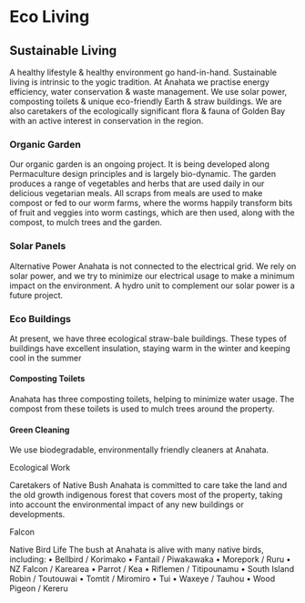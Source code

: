 Eco Living
======================

## Sustainable Living

A healthy lifestyle & healthy environment go hand-in-hand. Sustainable living is intrinsic to the yogic tradition. At Anahata we practise energy efficiency, water conservation & waste management. We use solar power, composting toilets & unique eco-friendly Earth & straw buildings. We are also caretakers of the ecologically significant flora & fauna of Golden Bay with an active interest in conservation in the region.

### Organic Garden

Our organic garden is an ongoing project. It is being developed along Permaculture design principles and is largely bio-dynamic. The garden produces a range of vegetables and herbs that are used daily in our delicious vegetarian meals. All scraps from meals are used to make compost or fed to our worm farms, where the worms happily transform bits of fruit and veggies into worm castings, which are then used, along with the compost, to mulch trees and the garden.

### Solar Panels

Alternative Power
Anahata is not connected to the electrical grid. We rely on solar power, and we try to minimize our electrical usage to make a minimum impact on the environment. A hydro unit to complement our solar power is a future project.


### Eco Buildings

At present, we have three ecological straw-bale buildings. These types of buildings have excellent insulation, staying warm in the winter and keeping cool in the summer

#### Composting Toilets
Anahata has three composting toilets, helping to minimize water usage. The compost from these toilets is used to mulch trees around the property.

#### Green Cleaning
We use biodegradable, environmentally friendly cleaners at Anahata.

Ecological Work

Caretakers of Native Bush
Anahata is committed to care take the land and the old growth indigenous forest that covers most of the property, taking into account the environmental impact of any new buildings or developments.

Falcon

Native Bird Life
The bush at Anahata is alive with many native birds, including: 
    • Bellbird / Korimako 
    • Fantail / Piwakawaka 
    • Morepork / Ruru 
    • NZ Falcon / Karearea 
    • Parrot / Kea 
    • Riflemen / Titipounamu 
    • South Island Robin / Toutouwai 
    • Tomtit / Miromiro 
    • Tui 
    • Waxeye / Tauhou 
    • Wood Pigeon / Kereru
    
    